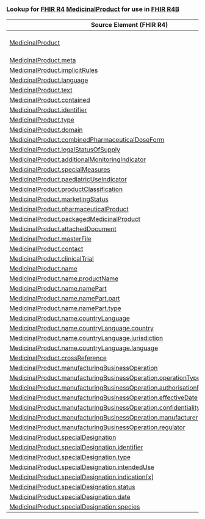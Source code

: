 ### Lookup for [FHIR R4](https://hl7.org/fhir/R4/) [MedicinalProduct](https://hl7.org/fhir/R4/MedicinalProduct.html) for use in [FHIR R4B](https://hl7.org/fhir/R4B/)

| Source Element (FHIR R4) | Usage | Target |
| -------------- | ----- | ------ |
| [MedicinalProduct](https://hl7.org/fhir/R4/MedicinalProduct.html#resource) | `UseExtension` | [http://hl7.org/fhir/4.0/StructureDefinition/extension-MedicinalProduct](StructureDefinition-ext-R4-MedicinalProduct.html) |
| [MedicinalProduct.meta](https://hl7.org/fhir/R4/MedicinalProduct.html#resource) | `UseBasicElement` | [Resource.meta](https://hl7.org/fhir/R4B/Resource.html#resource) |
| [MedicinalProduct.implicitRules](https://hl7.org/fhir/R4/MedicinalProduct.html#resource) | `UseBasicElement` | [Resource.implicitRules](https://hl7.org/fhir/R4B/Resource.html#resource) |
| [MedicinalProduct.language](https://hl7.org/fhir/R4/MedicinalProduct.html#resource) | `UseBasicElement` | [Resource.language](https://hl7.org/fhir/R4B/Resource.html#resource) |
| [MedicinalProduct.text](https://hl7.org/fhir/R4/MedicinalProduct.html#resource) | `UseBasicElement` | [DomainResource.text](https://hl7.org/fhir/R4B/DomainResource.html#resource) |
| [MedicinalProduct.contained](https://hl7.org/fhir/R4/MedicinalProduct.html#resource) | `UseBasicElement` | [DomainResource.contained](https://hl7.org/fhir/R4B/DomainResource.html#resource) |
| [MedicinalProduct.identifier](https://hl7.org/fhir/R4/MedicinalProduct.html#resource) | `UseBasicElement` | [Basic.identifier](https://hl7.org/fhir/R4B/Basic.html#resource) |
| [MedicinalProduct.type](https://hl7.org/fhir/R4/MedicinalProduct.html#resource) | `UseExtensionFromAncestor` | - |
| [MedicinalProduct.domain](https://hl7.org/fhir/R4/MedicinalProduct.html#resource) | `UseExtensionFromAncestor` | - |
| [MedicinalProduct.combinedPharmaceuticalDoseForm](https://hl7.org/fhir/R4/MedicinalProduct.html#resource) | `UseExtensionFromAncestor` | - |
| [MedicinalProduct.legalStatusOfSupply](https://hl7.org/fhir/R4/MedicinalProduct.html#resource) | `UseExtensionFromAncestor` | - |
| [MedicinalProduct.additionalMonitoringIndicator](https://hl7.org/fhir/R4/MedicinalProduct.html#resource) | `UseExtensionFromAncestor` | - |
| [MedicinalProduct.specialMeasures](https://hl7.org/fhir/R4/MedicinalProduct.html#resource) | `UseExtensionFromAncestor` | - |
| [MedicinalProduct.paediatricUseIndicator](https://hl7.org/fhir/R4/MedicinalProduct.html#resource) | `UseExtensionFromAncestor` | - |
| [MedicinalProduct.productClassification](https://hl7.org/fhir/R4/MedicinalProduct.html#resource) | `UseExtensionFromAncestor` | - |
| [MedicinalProduct.marketingStatus](https://hl7.org/fhir/R4/MedicinalProduct.html#resource) | `UseExtensionFromAncestor` | - |
| [MedicinalProduct.pharmaceuticalProduct](https://hl7.org/fhir/R4/MedicinalProduct.html#resource) | `UseExtensionFromAncestor` | - |
| [MedicinalProduct.packagedMedicinalProduct](https://hl7.org/fhir/R4/MedicinalProduct.html#resource) | `UseExtensionFromAncestor` | - |
| [MedicinalProduct.attachedDocument](https://hl7.org/fhir/R4/MedicinalProduct.html#resource) | `UseExtensionFromAncestor` | - |
| [MedicinalProduct.masterFile](https://hl7.org/fhir/R4/MedicinalProduct.html#resource) | `UseExtensionFromAncestor` | - |
| [MedicinalProduct.contact](https://hl7.org/fhir/R4/MedicinalProduct.html#resource) | `UseExtensionFromAncestor` | - |
| [MedicinalProduct.clinicalTrial](https://hl7.org/fhir/R4/MedicinalProduct.html#resource) | `UseExtensionFromAncestor` | - |
| [MedicinalProduct.name](https://hl7.org/fhir/R4/MedicinalProduct.html#resource) | `UseExtensionFromAncestor` | - |
| [MedicinalProduct.name.productName](https://hl7.org/fhir/R4/MedicinalProduct.html#resource) | `UseExtensionFromAncestor` | - |
| [MedicinalProduct.name.namePart](https://hl7.org/fhir/R4/MedicinalProduct.html#resource) | `UseExtensionFromAncestor` | - |
| [MedicinalProduct.name.namePart.part](https://hl7.org/fhir/R4/MedicinalProduct.html#resource) | `UseExtensionFromAncestor` | - |
| [MedicinalProduct.name.namePart.type](https://hl7.org/fhir/R4/MedicinalProduct.html#resource) | `UseExtensionFromAncestor` | - |
| [MedicinalProduct.name.countryLanguage](https://hl7.org/fhir/R4/MedicinalProduct.html#resource) | `UseExtensionFromAncestor` | - |
| [MedicinalProduct.name.countryLanguage.country](https://hl7.org/fhir/R4/MedicinalProduct.html#resource) | `UseExtensionFromAncestor` | - |
| [MedicinalProduct.name.countryLanguage.jurisdiction](https://hl7.org/fhir/R4/MedicinalProduct.html#resource) | `UseExtensionFromAncestor` | - |
| [MedicinalProduct.name.countryLanguage.language](https://hl7.org/fhir/R4/MedicinalProduct.html#resource) | `UseExtensionFromAncestor` | - |
| [MedicinalProduct.crossReference](https://hl7.org/fhir/R4/MedicinalProduct.html#resource) | `UseExtensionFromAncestor` | - |
| [MedicinalProduct.manufacturingBusinessOperation](https://hl7.org/fhir/R4/MedicinalProduct.html#resource) | `UseExtensionFromAncestor` | - |
| [MedicinalProduct.manufacturingBusinessOperation.operationType](https://hl7.org/fhir/R4/MedicinalProduct.html#resource) | `UseExtensionFromAncestor` | - |
| [MedicinalProduct.manufacturingBusinessOperation.authorisationReferenceNumber](https://hl7.org/fhir/R4/MedicinalProduct.html#resource) | `UseExtensionFromAncestor` | - |
| [MedicinalProduct.manufacturingBusinessOperation.effectiveDate](https://hl7.org/fhir/R4/MedicinalProduct.html#resource) | `UseExtensionFromAncestor` | - |
| [MedicinalProduct.manufacturingBusinessOperation.confidentialityIndicator](https://hl7.org/fhir/R4/MedicinalProduct.html#resource) | `UseExtensionFromAncestor` | - |
| [MedicinalProduct.manufacturingBusinessOperation.manufacturer](https://hl7.org/fhir/R4/MedicinalProduct.html#resource) | `UseExtensionFromAncestor` | - |
| [MedicinalProduct.manufacturingBusinessOperation.regulator](https://hl7.org/fhir/R4/MedicinalProduct.html#resource) | `UseExtensionFromAncestor` | - |
| [MedicinalProduct.specialDesignation](https://hl7.org/fhir/R4/MedicinalProduct.html#resource) | `UseExtensionFromAncestor` | - |
| [MedicinalProduct.specialDesignation.identifier](https://hl7.org/fhir/R4/MedicinalProduct.html#resource) | `UseExtensionFromAncestor` | - |
| [MedicinalProduct.specialDesignation.type](https://hl7.org/fhir/R4/MedicinalProduct.html#resource) | `UseExtensionFromAncestor` | - |
| [MedicinalProduct.specialDesignation.intendedUse](https://hl7.org/fhir/R4/MedicinalProduct.html#resource) | `UseExtensionFromAncestor` | - |
| [MedicinalProduct.specialDesignation.indication[x]](https://hl7.org/fhir/R4/MedicinalProduct.html#resource) | `UseExtensionFromAncestor` | - |
| [MedicinalProduct.specialDesignation.status](https://hl7.org/fhir/R4/MedicinalProduct.html#resource) | `UseExtensionFromAncestor` | - |
| [MedicinalProduct.specialDesignation.date](https://hl7.org/fhir/R4/MedicinalProduct.html#resource) | `UseExtensionFromAncestor` | - |
| [MedicinalProduct.specialDesignation.species](https://hl7.org/fhir/R4/MedicinalProduct.html#resource) | `UseExtensionFromAncestor` | - |
